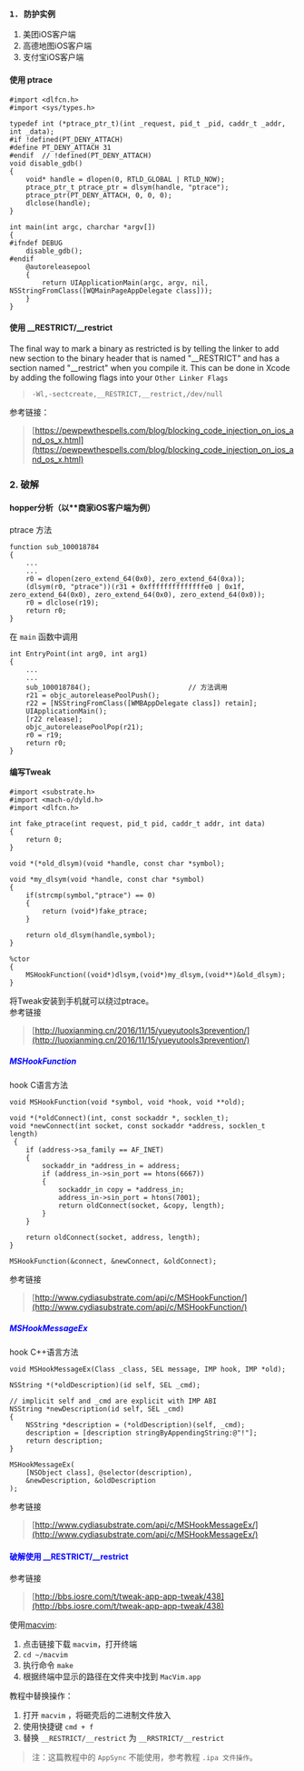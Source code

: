 ### `1. 防护实例`

1. 美团iOS客户端
2. 高德地图iOS客户端
3. 支付宝iOS客户端

#### 使用 ptrace
```
#import <dlfcn.h>
#import <sys/types.h>

typedef int (*ptrace_ptr_t)(int _request, pid_t _pid, caddr_t _addr, int _data);  
#if !defined(PT_DENY_ATTACH)  
#define PT_DENY_ATTACH 31  
#endif  // !defined(PT_DENY_ATTACH) 
void disable_gdb() 
{  
    void* handle = dlopen(0, RTLD_GLOBAL | RTLD_NOW);  
    ptrace_ptr_t ptrace_ptr = dlsym(handle, "ptrace");  
    ptrace_ptr(PT_DENY_ATTACH, 0, 0, 0);  
    dlclose(handle);  
}  
  
int main(int argc, charchar *argv[])  
{  
#ifndef DEBUG  
    disable_gdb();  
#endif  
    @autoreleasepool 
    {  
        return UIApplicationMain(argc, argv, nil, NSStringFromClass([WQMainPageAppDelegate class]));  
    }  
}
```

#### 使用 \_\_RESTRICT/\_\_restrict

>
The final way to mark a binary as restricted is by telling the linker to add new section to the binary header that is named "\_\_RESTRICT" and has a section named "__restrict" when you compile it. This can be done in Xcode by adding the following flags into your `Other Linker Flags`  

>`-Wl,-sectcreate,__RESTRICT,__restrict,/dev/null`

参考链接：
> [https://pewpewthespells.com/blog/blocking_code_injection_on_ios_and_os_x.html](https://pewpewthespells.com/blog/blocking_code_injection_on_ios_and_os_x.html)

### 2. 破解
#### hopper分析（以**商家iOS客户端为例）

ptrace 方法

```
function sub_100018784 
{
    ...
    ...
    r0 = dlopen(zero_extend_64(0x0), zero_extend_64(0xa));
    (dlsym(r0, "ptrace"))(r31 + 0xffffffffffffffe0 | 0x1f, zero_extend_64(0x0), zero_extend_64(0x0), zero_extend_64(0x0));
    r0 = dlclose(r19);
    return r0;
}
```
在 `main` 函数中调用

```
int EntryPoint(int arg0, int arg1) 
{
    ...
    ...
    sub_100018784(); 						// 方法调用 
    r21 = objc_autoreleasePoolPush();
    r22 = [NSStringFromClass([WMBAppDelegate class]) retain];
    UIApplicationMain();
    [r22 release];
    objc_autoreleasePoolPop(r21);
    r0 = r19;
    return r0;
}
```
#### 编写Tweak
```
#import <substrate.h>
#import <mach-o/dyld.h>
#import <dlfcn.h>

int fake_ptrace(int request, pid_t pid, caddr_t addr, int data)
{
	return 0;
}

void *(*old_dlsym)(void *handle, const char *symbol);

void *my_dlsym(void *handle, const char *symbol)
{
	if(strcmp(symbol,"ptrace") == 0)
	{
		return (void*)fake_ptrace;
	}

	return old_dlsym(handle,symbol);
}

%ctor
{
	MSHookFunction((void*)dlsym,(void*)my_dlsym,(void**)&old_dlsym);
}

```
将Tweak安装到手机就可以绕过ptrace。  
参考链接 
>[http://luoxianming.cn/2016/11/15/yueyutools3prevention/](http://luoxianming.cn/2016/11/15/yueyutools3prevention/)

##### <font color=blue> MSHookFunction </font>
hook C语言方法

>
```
void MSHookFunction(void *symbol, void *hook, void **old);

void *(*oldConnect)(int, const sockaddr *, socklen_t);
void *newConnect(int socket, const sockaddr *address, socklen_t length)
 {
    if (address->sa_family == AF_INET) 
    {
        sockaddr_in *address_in = address;
        if (address_in->sin_port == htons(6667)) 
        {
            sockaddr_in copy = *address_in;
            address_in->sin_port = htons(7001);
            return oldConnect(socket, &copy, length);
        }
    }

    return oldConnect(socket, address, length);
}

MSHookFunction(&connect, &newConnect, &oldConnect);
```

参考链接 
>[http://www.cydiasubstrate.com/api/c/MSHookFunction/](http://www.cydiasubstrate.com/api/c/MSHookFunction/)

##### <font color=blue> MSHookMessageEx </font>
hook C++语言方法

>
```
void MSHookMessageEx(Class _class, SEL message, IMP hook, IMP *old);

NSString *(*oldDescription)(id self, SEL _cmd);

// implicit self and _cmd are explicit with IMP ABI
NSString *newDescription(id self, SEL _cmd) 
{
    NSString *description = (*oldDescription)(self, _cmd);
    description = [description stringByAppendingString:@"!"];
    return description;
}

MSHookMessageEx(
    [NSObject class], @selector(description),
    &newDescription, &oldDescription
);
```

参考链接 
>[http://www.cydiasubstrate.com/api/c/MSHookMessageEx/](http://www.cydiasubstrate.com/api/c/MSHookMessageEx/)

#### <font color=blue>破解使用 \_\_RESTRICT/\_\_restrict </font>
参考链接 
>[http://bbs.iosre.com/t/tweak-app-app-tweak/438](http://bbs.iosre.com/t/tweak-app-app-tweak/438) 

使用[macvim](https://github.com/macvim-dev/macvim):

1. 点击链接下载 `macvim`，打开终端
2.  `cd ~/macvim` 
3. 执行命令 `make`
4. 根据终端中显示的路径在文件夹中找到 `MacVim.app` 

教程中替换操作：

1. 打开 `macvim` ，将砸壳后的二进制文件放入
2. 使用快捷键 `cmd + f` 
3. 替换 `__RESTRICT/__restrict` 为 `__RRSTRICT/__restrict`

>注：这篇教程中的 `AppSync` 不能使用，参考教程 `.ipa 文件操作`。

